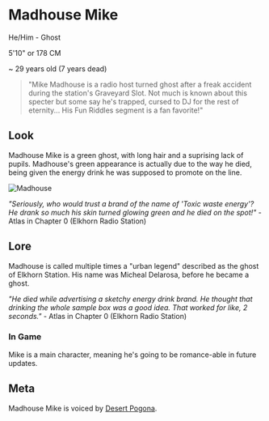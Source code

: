 # Madhouse Mike
He/Him - Ghost

5'10" or 178 CM

~ 29 years old (7 years dead)

> "Mike Madhouse is a radio host turned ghost after a freak accident during the station's Graveyard Slot. Not much is known about this specter but some say he's trapped, cursed to DJ for the rest of eternity... His Fun Riddles segment is a fan favorite!"


## Look
Madhouse Mike is a green ghost, with long hair and a suprising lack of pupils. Madhouse's green appearance is actually due to the way he died, being given the energy drink he was supposed to promote on the line.

![Madhouse](https://www.cryptidcrush.com/assets/images/image12.png?v=5fd43f5e)

*"Seriously, who would trust a brand of the name of 'Toxic waste energy'? He drank so much his skin turned glowing green and he died on the spot!"* - Atlas in Chapter 0 (Elkhorn Radio Station)
## Lore
Madhouse is called multiple times a "urban legend" described as the ghost of Elkhorn Station. His name was Micheal Delarosa, before he became a ghost.

*"He died while advertising a sketchy energy drink brand. He thought that drinking the whole sample box was a good idea. That worked for like, 2 seconds."* - Atlas in Chapter 0 (Elkhorn Radio Station)
### In Game
Mike is a main character, meaning he's going to be romance-able in future updates.
## Meta
Madhouse Mike is voiced by [Desert Pogona](https://x.com/DesertPogona).
